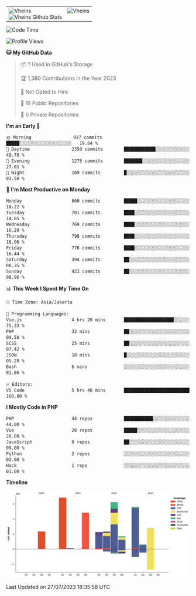 <table>
  <tr>
    <td valign="top">
      <img src="https://github-readme-streak-stats.herokuapp.com/?user=Vheins&" alt="Vheins" /><br/>
      <img src="https://github-readme-stats.vercel.app/api?username=vheins&count_private=true&show_icons=true" alt="Vheins Github Stats">
    </td>
    <td valign="top">
      <img src="https://github-readme-stats.vercel.app/api/top-langs/?username=Vheins&count_private=true" alt="Vheins" /><br/>
    </td>
  </tr>
</table>

<!--START_SECTION:waka-->
![Code Time](http://img.shields.io/badge/Code%20Time-432%20hrs%2046%20mins-blue)

![Profile Views](http://img.shields.io/badge/Profile%20Views-0-blue)

**🐱 My GitHub Data** 

> 📦 ? Used in GitHub's Storage 
 > 
> 🏆 1,380 Contributions in the Year 2023
 > 
> 🚫 Not Opted to Hire
 > 
> 📜 19 Public Repositories 
 > 
> 🔑 0 Private Repositories 
 > 
**I'm an Early 🐤** 

```text
🌞 Morning                927 commits         █████░░░░░░░░░░░░░░░░░░░░   19.64 % 
🌆 Daytime                2350 commits        ████████████░░░░░░░░░░░░░   49.78 % 
🌃 Evening                1275 commits        ███████░░░░░░░░░░░░░░░░░░   27.01 % 
🌙 Night                  169 commits         █░░░░░░░░░░░░░░░░░░░░░░░░   03.58 % 
```
📅 **I'm Most Productive on Monday** 

```text
Monday                   860 commits         █████░░░░░░░░░░░░░░░░░░░░   18.22 % 
Tuesday                  701 commits         ████░░░░░░░░░░░░░░░░░░░░░   14.85 % 
Wednesday                769 commits         ████░░░░░░░░░░░░░░░░░░░░░   16.29 % 
Thursday                 798 commits         ████░░░░░░░░░░░░░░░░░░░░░   16.90 % 
Friday                   776 commits         ████░░░░░░░░░░░░░░░░░░░░░   16.44 % 
Saturday                 394 commits         ██░░░░░░░░░░░░░░░░░░░░░░░   08.35 % 
Sunday                   423 commits         ██░░░░░░░░░░░░░░░░░░░░░░░   08.96 % 
```


📊 **This Week I Spent My Time On** 

```text
🕑︎ Time Zone: Asia/Jakarta

💬 Programming Languages: 
Vue.js                   4 hrs 20 mins       ███████████████████░░░░░░   75.33 % 
PHP                      32 mins             ██░░░░░░░░░░░░░░░░░░░░░░░   09.50 % 
SCSS                     25 mins             ██░░░░░░░░░░░░░░░░░░░░░░░   07.42 % 
JSON                     18 mins             █░░░░░░░░░░░░░░░░░░░░░░░░   05.20 % 
Bash                     6 mins              ░░░░░░░░░░░░░░░░░░░░░░░░░   01.86 % 

🔥 Editors: 
VS Code                  5 hrs 46 mins       █████████████████████████   100.00 % 
```

**I Mostly Code in PHP** 

```text
PHP                      44 repos            ███████████░░░░░░░░░░░░░░   44.00 % 
Vue                      20 repos            █████░░░░░░░░░░░░░░░░░░░░   20.00 % 
JavaScript               9 repos             ██░░░░░░░░░░░░░░░░░░░░░░░   09.00 % 
Python                   2 repos             ░░░░░░░░░░░░░░░░░░░░░░░░░   02.00 % 
Hack                     1 repo              ░░░░░░░░░░░░░░░░░░░░░░░░░   01.00 % 
```



**Timeline**

![Lines of Code chart](https://raw.githubusercontent.com/vheins/vheins/main/assets/bar_graph.png)


 Last Updated on 27/07/2023 18:35:58 UTC
<!--END_SECTION:waka-->
